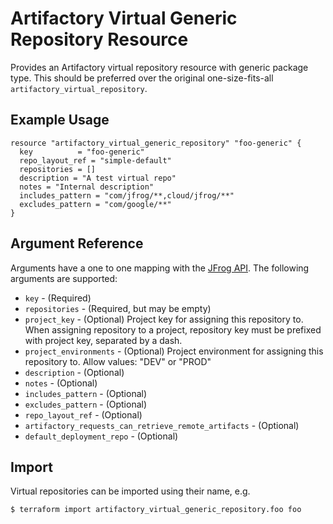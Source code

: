 # Artifactory Virtual Generic Repository Resource

Provides an Artifactory virtual repository resource with generic package type. This should be preferred over the original
one-size-fits-all `artifactory_virtual_repository`.

## Example Usage

```hcl
resource "artifactory_virtual_generic_repository" "foo-generic" {
  key          = "foo-generic"
  repo_layout_ref = "simple-default"
  repositories = []
  description = "A test virtual repo"
  notes = "Internal description"
  includes_pattern = "com/jfrog/**,cloud/jfrog/**"
  excludes_pattern = "com/google/**"
}
```

## Argument Reference

Arguments have a one to one mapping with the [JFrog API](https://www.jfrog.com/confluence/display/RTF/Repository+Configuration+JSON). The following arguments are supported:

* `key` - (Required)
* `repositories` - (Required, but may be empty)
* `project_key` - (Optional) Project key for assigning this repository to. When assigning repository to a project, repository key must be prefixed with project key, separated by a dash.
* `project_environments` - (Optional) Project environment for assigning this repository to. Allow values: "DEV" or "PROD"
* `description` - (Optional)
* `notes` - (Optional)
* `includes_pattern` - (Optional)
* `excludes_pattern` - (Optional)
* `repo_layout_ref` - (Optional)
* `artifactory_requests_can_retrieve_remote_artifacts` - (Optional)
* `default_deployment_repo` - (Optional)

## Import

Virtual repositories can be imported using their name, e.g.

```
$ terraform import artifactory_virtual_generic_repository.foo foo
```
